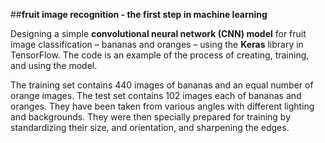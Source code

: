 ##**fruit image recognition - the first step in machine learning**

Designing a simple **convolutional neural network (CNN) model** for fruit image classification – bananas and oranges – using the **Keras** library in TensorFlow. The code is an example of the process of creating, training, and using the model.

The training set contains 440 images of bananas and an equal number of orange images. The test set contains 102 images each of bananas and oranges. They have been taken from various angles with different lighting and backgrounds. They were then specially prepared for training by standardizing their size, and orientation, and sharpening the edges.
